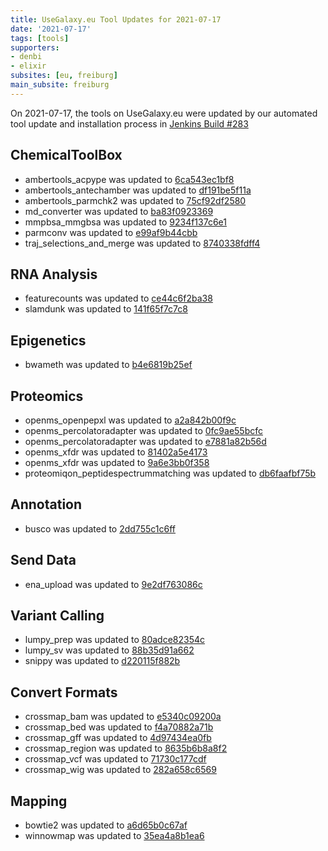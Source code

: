 ```yaml
---
title: UseGalaxy.eu Tool Updates for 2021-07-17
date: '2021-07-17'
tags: [tools]
supporters:
- denbi
- elixir
subsites: [eu, freiburg]
main_subsite: freiburg
---
```


On 2021-07-17, the tools on UseGalaxy.eu were updated by our automated tool update and installation process in [Jenkins Build #283](https://build.galaxyproject.eu/job/usegalaxy-eu/job/install-tools/#283/)


## ChemicalToolBox

- ambertools_acpype was updated to [6ca543ec1bf8](https://toolshed.g2.bx.psu.edu/view/chemteam/ambertools_acpype/6ca543ec1bf8)
- ambertools_antechamber was updated to [df191be5f11a](https://toolshed.g2.bx.psu.edu/view/chemteam/ambertools_antechamber/df191be5f11a)
- ambertools_parmchk2 was updated to [75cf92df2580](https://toolshed.g2.bx.psu.edu/view/chemteam/ambertools_parmchk2/75cf92df2580)
- md_converter was updated to [ba83f0923369](https://toolshed.g2.bx.psu.edu/view/chemteam/md_converter/ba83f0923369)
- mmpbsa_mmgbsa was updated to [9234f137c6e1](https://toolshed.g2.bx.psu.edu/view/chemteam/mmpbsa_mmgbsa/9234f137c6e1)
- parmconv was updated to [e99af9b44cbb](https://toolshed.g2.bx.psu.edu/view/chemteam/parmconv/e99af9b44cbb)
- traj_selections_and_merge was updated to [8740338fdff4](https://toolshed.g2.bx.psu.edu/view/chemteam/traj_selections_and_merge/8740338fdff4)

## RNA Analysis

- featurecounts was updated to [ce44c6f2ba38](https://toolshed.g2.bx.psu.edu/view/iuc/featurecounts/ce44c6f2ba38)
- slamdunk was updated to [141f65f7c7c8](https://toolshed.g2.bx.psu.edu/view/iuc/slamdunk/141f65f7c7c8)

## Epigenetics

- bwameth was updated to [b4e6819b25ef](https://toolshed.g2.bx.psu.edu/view/iuc/bwameth/b4e6819b25ef)

## Proteomics

- openms_openpepxl was updated to [a2a842b00f9c](https://toolshed.g2.bx.psu.edu/view/galaxyp/openms_openpepxl/a2a842b00f9c)
- openms_percolatoradapter was updated to [0fc9ae55bcfc](https://toolshed.g2.bx.psu.edu/view/galaxyp/openms_percolatoradapter/0fc9ae55bcfc)
- openms_percolatoradapter was updated to [e7881a82b56d](https://toolshed.g2.bx.psu.edu/view/galaxyp/openms_percolatoradapter/e7881a82b56d)
- openms_xfdr was updated to [81402a5e4173](https://toolshed.g2.bx.psu.edu/view/galaxyp/openms_xfdr/81402a5e4173)
- openms_xfdr was updated to [9a6e3bb0f358](https://toolshed.g2.bx.psu.edu/view/galaxyp/openms_xfdr/9a6e3bb0f358)
- proteomiqon_peptidespectrummatching was updated to [db6faafbf75b](https://toolshed.g2.bx.psu.edu/view/galaxyp/proteomiqon_peptidespectrummatching/db6faafbf75b)

## Annotation

- busco was updated to [2dd755c1c6ff](https://toolshed.g2.bx.psu.edu/view/iuc/busco/2dd755c1c6ff)

## Send Data

- ena_upload was updated to [9e2df763086c](https://toolshed.g2.bx.psu.edu/view/iuc/ena_upload/9e2df763086c)

## Variant Calling

- lumpy_prep was updated to [80adce82354c](https://toolshed.g2.bx.psu.edu/view/iuc/lumpy_prep/80adce82354c)
- lumpy_sv was updated to [88b35d91a662](https://toolshed.g2.bx.psu.edu/view/iuc/lumpy_sv/88b35d91a662)
- snippy was updated to [d220115f882b](https://toolshed.g2.bx.psu.edu/view/iuc/snippy/d220115f882b)

## Convert Formats

- crossmap_bam was updated to [e5340c09200a](https://toolshed.g2.bx.psu.edu/view/iuc/crossmap_bam/e5340c09200a)
- crossmap_bed was updated to [f4a70882a71b](https://toolshed.g2.bx.psu.edu/view/iuc/crossmap_bed/f4a70882a71b)
- crossmap_gff was updated to [4d97434ea0fb](https://toolshed.g2.bx.psu.edu/view/iuc/crossmap_gff/4d97434ea0fb)
- crossmap_region was updated to [8635b6b8a8f2](https://toolshed.g2.bx.psu.edu/view/iuc/crossmap_region/8635b6b8a8f2)
- crossmap_vcf was updated to [71730c177cdf](https://toolshed.g2.bx.psu.edu/view/iuc/crossmap_vcf/71730c177cdf)
- crossmap_wig was updated to [282a658c6569](https://toolshed.g2.bx.psu.edu/view/iuc/crossmap_wig/282a658c6569)

## Mapping

- bowtie2 was updated to [a6d65b0c67af](https://toolshed.g2.bx.psu.edu/view/devteam/bowtie2/a6d65b0c67af)
- winnowmap was updated to [35ea4a8b1ea6](https://toolshed.g2.bx.psu.edu/view/iuc/winnowmap/35ea4a8b1ea6)


